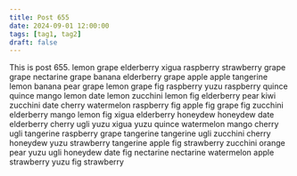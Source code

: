 ```yaml
---
title: Post 655
date: 2024-09-01 12:00:00
tags: [tag1, tag2]
draft: false
---
```

This is post 655.
lemon
grape
elderberry
xigua
raspberry
strawberry
grape
grape
nectarine
grape
banana
elderberry
grape
apple
apple
tangerine
lemon
banana
pear
grape
lemon
grape
fig
raspberry
yuzu
raspberry
quince
quince
mango
lemon
date
lemon
zucchini
lemon
fig
elderberry
pear
kiwi
zucchini
date
cherry
watermelon
raspberry
fig
apple
fig
grape
fig
zucchini
elderberry
mango
lemon
fig
xigua
elderberry
honeydew
honeydew
date
elderberry
cherry
ugli
yuzu
xigua
yuzu
quince
watermelon
mango
cherry
ugli
tangerine
raspberry
grape
tangerine
tangerine
ugli
zucchini
cherry
honeydew
yuzu
strawberry
tangerine
apple
fig
strawberry
zucchini
orange
pear
yuzu
ugli
honeydew
date
fig
nectarine
nectarine
watermelon
apple
strawberry
yuzu
fig
strawberry
